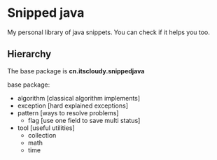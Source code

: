 # Snipped java

My personal library of java snippets. You can check if it helps you too.

## Hierarchy

The base package is **cn.itscloudy.snippedjava**

base package:
- algorithm [classical algorithm implements]
- exception [hard explained exceptions]
- pattern [ways to resolve problems]
    - flag [use one field to save multi status]
- tool [useful utilities]
    - collection
    - math
    - time